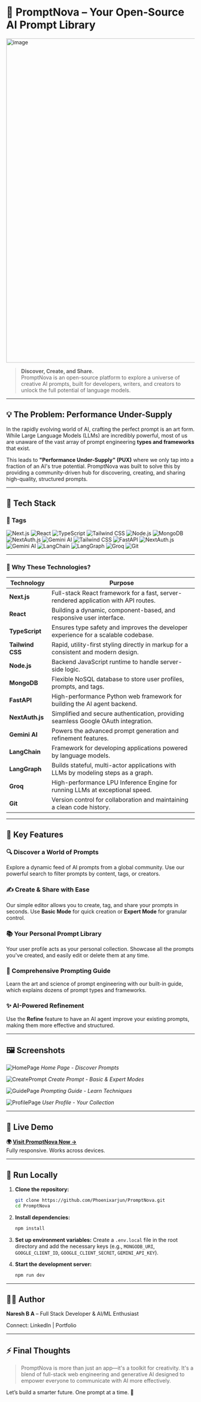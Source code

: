 # 🚀 PromptNova – Your Open-Source AI Prompt Library

<img width="1898" height="866" alt="image" src="https://github.com/user-attachments/assets/728ec65d-6968-4368-8819-579356c2e6f9" />


> **Discover, Create, and Share.**  
> PromptNova is an open-source platform to explore a universe of creative AI prompts, built for developers, writers, and creators to unlock the full potential of language models.

---

## 💡 The Problem: Performance Under-Supply

In the rapidly evolving world of AI, crafting the perfect prompt is an art form. While Large Language Models (LLMs) are incredibly powerful, most of us are unaware of the vast array of prompt engineering **types and frameworks** that exist.

This leads to **"Performance Under-Supply" (PUX)** where we only tap into a fraction of an AI's true potential. PromptNova was built to solve this by providing a community-driven hub for discovering, creating, and sharing high-quality, structured prompts.

---

## 🚀 Tech Stack

### 🔖 Tags

![Next.js](https://img.shields.io/badge/Next.js-000000?style=for-the-badge&logo=next.js&logoColor=white)
![React](https://img.shields.io/badge/React-20232A?style=for-the-badge&logo=react&logoColor=61DAFB)
![TypeScript](https://img.shields.io/badge/TypeScript-3178C6?style=for-the-badge&logo=typescript&logoColor=white)
![Tailwind CSS](https://img.shields.io/badge/Tailwind_CSS-38B2AC?style=for-the-badge&logo=tailwind-css&logoColor=white)
![Node.js](https://img.shields.io/badge/Node.js-339933?style=for-the-badge&logo=node.js&logoColor=white)
![MongoDB](https://img.shields.io/badge/MongoDB-4EA94B?style=for-the-badge&logo=mongodb&logoColor=white)
![NextAuth.js](https://img.shields.io/badge/NextAuth.js-000?style=for-the-badge&logo=nextdotjs&logoColor=white)
![Gemini AI](https://img.shields.io/badge/Gemini_AI-4285F4?style=for-the-badge&logo=google&logoColor=white)
![Tailwind CSS](https://img.shields.io/badge/Tailwind_CSS-38B2AC?style=for-the-badge&logo=tailwind-css&logoColor=white)
![FastAPI](https://img.shields.io/badge/FastAPI-009688?style=for-the-badge&logo=fastapi&logoColor=white)
![NextAuth.js](https://img.shields.io/badge/NextAuth.js-000?style=for-the-badge&logo=nextdotjs&logoColor=white)
![Gemini AI](https://img.shields.io/badge/Gemini_AI-4285F4?style=for-the-badge&logo=google&logoColor=white)
![LangChain](https://img.shields.io/badge/LangChain-0052CC?style=for-the-badge)
![LangGraph](https://img.shields.io/badge/LangGraph-0052CC?style=for-the-badge)
![Groq](https://img.shields.io/badge/Groq-F4370A?style=for-the-badge)
![Git](https://img.shields.io/badge/Git-F05032?style=for-the-badge&logo=git&logoColor=white)

---

### 🧠 Why These Technologies?

| Technology | Purpose |
|---|---|
| **Next.js** | Full-stack React framework for a fast, server-rendered application with API routes. |
| **React** | Building a dynamic, component-based, and responsive user interface. |
| **TypeScript** | Ensures type safety and improves the developer experience for a scalable codebase. |
| **Tailwind CSS** | Rapid, utility-first styling directly in markup for a consistent and modern design. |
| **Node.js** | Backend JavaScript runtime to handle server-side logic. |
| **MongoDB** | Flexible NoSQL database to store user profiles, prompts, and tags. |
| **FastAPI** | High-performance Python web framework for building the AI agent backend. |
| **NextAuth.js** | Simplified and secure authentication, providing seamless Google OAuth integration. |
| **Gemini AI** | Powers the advanced prompt generation and refinement features. |
| **LangChain** | Framework for developing applications powered by language models. |
| **LangGraph** | Builds stateful, multi-actor applications with LLMs by modeling steps as a graph. |
| **Groq** | High-performance LPU Inference Engine for running LLMs at exceptional speed. |
| **Git** | Version control for collaboration and maintaining a clean code history. |

---


## 🌟 Key Features

### 🔍 Discover a World of Prompts
Explore a dynamic feed of AI prompts from a global community. Use our powerful search to filter prompts by content, tags, or creators.

### ✍️ Create & Share with Ease
Our simple editor allows you to create, tag, and share your prompts in seconds. Use **Basic Mode** for quick creation or **Expert Mode** for granular control.

### 📚 Your Personal Prompt Library
Your user profile acts as your personal collection. Showcase all the prompts you've created, and easily edit or delete them at any time.

### 📖 Comprehensive Prompting Guide
Learn the art and science of prompt engineering with our built-in guide, which explains dozens of prompt types and frameworks.

### ✨ AI-Powered Refinement
Use the **Refine** feature to have an AI agent improve your existing prompts, making them more effective and structured.

---

## 🖼️ Screenshots

![HomePage](placeholder-for-homepage-image.png)
_Home Page - Discover Prompts_

![CreatePrompt](placeholder-for-create-prompt-image.png)
_Create Prompt - Basic & Expert Modes_

![GuidePage](placeholder-for-guide-image.png)
_Prompting Guide - Learn Techniques_

![ProfilePage](placeholder-for-profile-image.png)
_User Profile - Your Collection_

---

## 🔗 Live Demo

**🌍 [Visit PromptNova Now →](https://promptnova.vercel.app/)**  
Fully responsive. Works across devices.

---

## 🧪 Run Locally

1.  **Clone the repository:**
    ```bash
    git clone https://github.com/Phoenixarjun/PromptNova.git
    cd PromptNova
    ```

2.  **Install dependencies:**
    ```bash
    npm install
    ```

3.  **Set up environment variables:**
    Create a `.env.local` file in the root directory and add the necessary keys (e.g., `MONGODB_URI`, `GOOGLE_CLIENT_ID`, `GOOGLE_CLIENT_SECRET`, `GEMINI_API_KEY`).

4.  **Start the development server:**
    ```bash
    npm run dev
    ```

---

## 🧑‍💻 Author

**Naresh B A** – Full Stack Developer & AI/ML Enthusiast

Connect: LinkedIn | Portfolio

---

## ⚡ Final Thoughts

> PromptNova is more than just an app—it's a toolkit for creativity.
> It's a blend of full-stack web engineering and generative AI designed to empower everyone to communicate with AI more effectively.

Let’s build a smarter future. One prompt at a time. 💪
